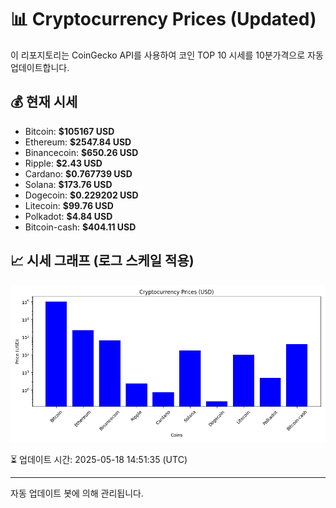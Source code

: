 
# 📊 Cryptocurrency Prices (Updated)

이 리포지토리는 CoinGecko API를 사용하여 코인 TOP 10 시세를 10분가격으로 자동 업데이트합니다.

## 💰 현재 시세
- Bitcoin: **$105167 USD**
- Ethereum: **$2547.84 USD**
- Binancecoin: **$650.26 USD**
- Ripple: **$2.43 USD**
- Cardano: **$0.767739 USD**
- Solana: **$173.76 USD**
- Dogecoin: **$0.229202 USD**
- Litecoin: **$99.76 USD**
- Polkadot: **$4.84 USD**
- Bitcoin-cash: **$404.11 USD**

## 📈 시세 그래프 (로그 스케일 적용)
![Crypto Prices](crypto_prices.png)

⏳ 업데이트 시간: 2025-05-18 14:51:35 (UTC)

---
자동 업데이트 봇에 의해 관리됩니다.
